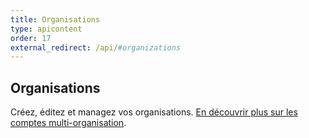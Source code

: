 ```yaml
---
title: Organisations
type: apicontent
order: 17
external_redirect: /api/#organizations
---
```

## Organisations
Créez, éditez et managez vos organisations. [En découvrir plus sur les comptes multi-organisation][1].

[1]: /account_management/multi_organization

